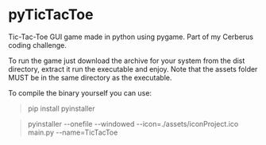 # pyTicTacToe
Tic-Tac-Toe GUI game made in python using pygame. Part of my Cerberus coding challenge.

To run the game just download the archive for your system from the dist directory, extract it run the executable and enjoy.
Note that the assets folder MUST be in the same directory as the executable.

To compile the binary yourself you can use:

> pip install pyinstaller

> pyinstaller --onefile --windowed --icon=./assets/iconProject.ico main.py --name=TicTacToe
